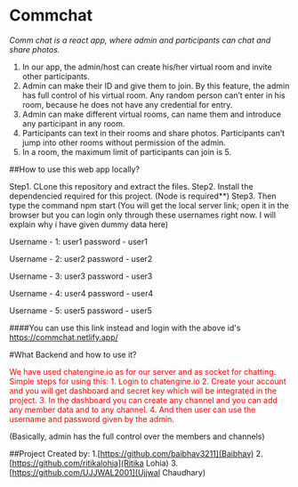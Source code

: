 # Commchat
*Comm chat is a react app, where admin and participants can chat and share  photos.*

1. In our app, the admin/host can create his/her virtual room and invite other participants. 
2. Admin can make their ID and give them to join. By this feature, the admin has full control of his virtual room. Any random person can’t enter in his room, because he does not      have any credential for entry.  
3. Admin can make different virtual rooms, can name them and introduce any participant in any room. 
4. Participants can text in their rooms and share photos. Participants can’t jump into other rooms without permission of the admin. 
5. In a room, the maximum limit of participants can join is 5. 


##How to use this web app locally?

Step1. CLone this repository and extract the files.
Step2. Install the dependencied required for this project.
        (Node is required**)
Step3. Then type the command 
        npm start
(You will get the local server link; open it in the browser but you can login only through these usernames right now. I will explain why i have given dummy data here)

Username - 1: user1
password - user1

Username - 2: user2
password - user2

Username - 3: user3
password - user3

Username - 4: user4
password - user4

Username - 5: user5
password - user5

####You can use this link instead and login with the above id's
https://commchat.netlify.app/

#What Backend and how to use it?

<p style="color:red;">We have used chatengine.io as for our server and as socket for chatting.<br>
  Simple steps for using this:
  1. Login to chatengine.io
  2. Create your account and you will get dashboard and secret key which will be integrated in the project.
  3. In the dashboard you can create any channel and you can add any member data and to any channel.
  4. And then user can use the username and password given by the admin.


</p>

(Basically, admin has the full control over the members and channels)


##Project Created by:
1.[https://github.com/baibhav3211](Baibhav)
2.[https://github.com/ritikalohia](Ritika Lohia)
3.[https://github.com/UJJWAL2001](Ujjwal Chaudhary)

